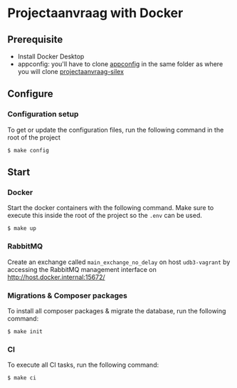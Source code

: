 # Projectaanvraag with Docker

## Prerequisite
- Install Docker Desktop
- appconfig: you'll have to clone [appconfig](https://github.com/cultuurnet/appconfig) in the same folder as where you will clone [projectaanvraag-silex](https://github.com/cultuurnet/projectaanvraag-silex)

## Configure

### Configuration setup
To get or update the configuration files, run the following command in the root of the project
```
$ make config
```

## Start

### Docker

Start the docker containers with the following command. Make sure to execute this inside the root of the project so the `.env` can be used.
```
$ make up
```

### RabbitMQ

Create an exchange called `main_exchange_no_delay` on host `udb3-vagrant` by accessing the RabbitMQ management interface on http://host.docker.internal:15672/ 

### Migrations & Composer packages

To install all composer packages & migrate the database, run the following command:
```
$ make init
```

### CI

To execute all CI tasks, run the following command:
```
$ make ci
```
